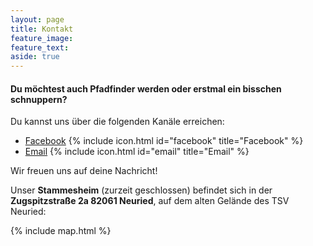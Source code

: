 ```yaml
---
layout: page
title: Kontakt
feature_image:
feature_text:
aside: true
---
```


#### Du möchtest auch Pfadfinder werden oder erstmal ein bisschen schnuppern?

Du kannst uns über die folgenden Kanäle erreichen:

- [Facebook](https://www.facebook.com/Stamm.Baeren) {% include icon.html id="facebook" title="Facebook" %}
- [Email]( mailto:{{site.email}} ) {% include icon.html id="email" title="Email" %}

Wir freuen uns auf deine Nachricht!

Unser **Stammesheim** (zurzeit geschlossen) befindet sich in der **Zugspitzstraße 2a 82061 Neuried**, auf dem alten Gelände des TSV Neuried:

{% include map.html %}
